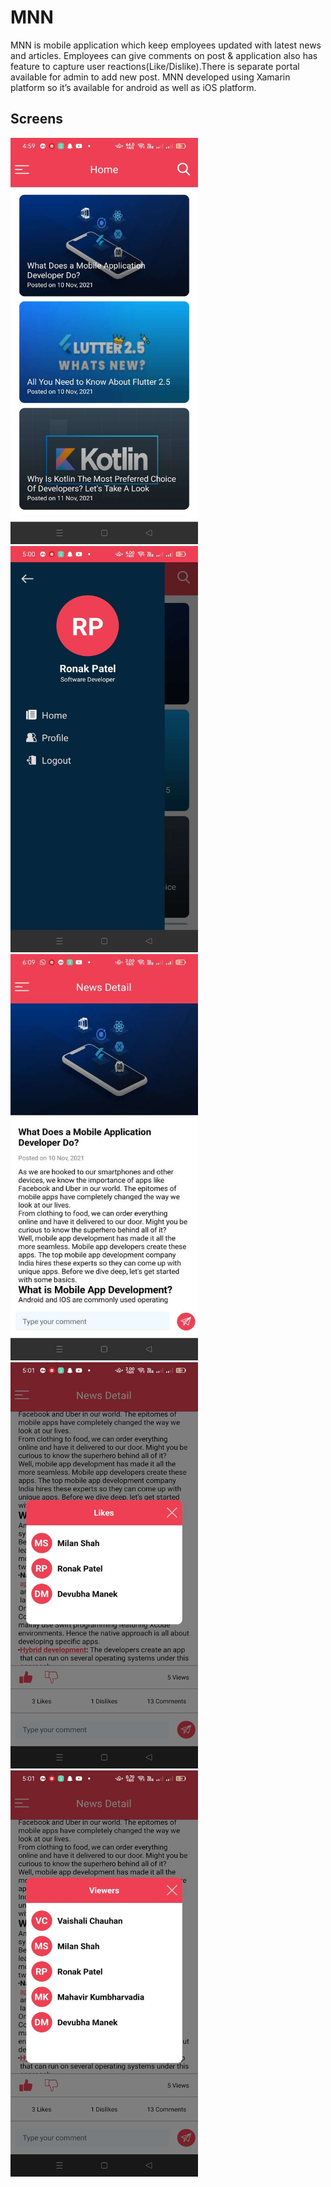 # MNN
MNN is mobile application which keep employees updated with latest news and articles. Employees can give comments on post &amp; application also has feature to capture user reactions(Like/Dislike).There is separate portal available for admin to add new post. MNN developed using Xamarin platform so it’s available for android as well as iOS platform. 

## Screens
<img src="https://github.com/manektechgit/MNN/blob/master/MNN/1644580547251.JPEG" width="300" height="650"> &nbsp; &nbsp;<img src="https://github.com/manektechgit/MNN/blob/master/MNN/1644580547090.JPEG" width="300" height="650"> &nbsp; &nbsp;<img src="https://github.com/manektechgit/MNN/blob/master/MNN/1644583208048.JPEG" width="300" height="650">
<img src="https://github.com/manektechgit/MNN/blob/master/MNN/1644580547113.JPEG" width="300" height="650"> &nbsp; &nbsp;<img src="https://github.com/manektechgit/MNN/blob/master/MNN/1644580547226.JPEG" width="300" height="650">
